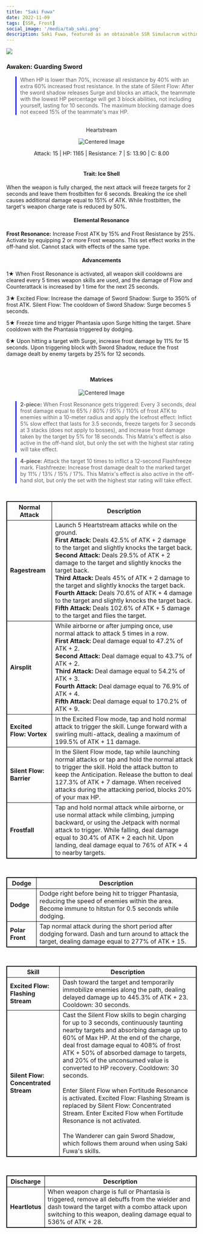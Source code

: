 ```yaml
---
title: "Saki Fuwa"
date: 2022-11-09
tags: [SSR, Frost]
social_image: '/media/tab_saki.png'
description: Saki Fuwa, featured as an obtainable SSR Simulacrum within the simulacrum system, associated with the weapon Heartstream.
---
```

![](https://i.postimg.cc/rsFxGg5r/Simulacrum-Saki-Fuwa-Awaken.webp)

### Awaken: Guarding Sword
> When HP is lower than 70%, increase all resistance by 40% with an extra 60% increased frost resistance. In the state of Silent Flow: After the sword shadow releases Surge and blocks an attack, the teammate with the lowest HP percentage will get 3 block abilities, not including yourself, lasting for 10 seconds. The maximum blocking damage does not exceed 15% of the teammate's max HP.
</br>
<center>
Heartstream
</center>

<p align="center">
    <img src="https://i.postimg.cc/jjZ2bTGG/Icon-Weapon-Heartstream.webp" alt="Centered Image">
</p>

<center>
Attack: 15 | HP: 1165 | Resistance: 7 | S: 13.90 | C: 8.00
</center>

</br>

<h4 style="text-align: center;"> Trait: Ice Shell </h4>
When the weapon is fully charged, the next attack will freeze targets for 2 seconds and leave them frostbitten for 6 seconds. Breaking the ice shell causes additional damage equal to 151% of ATK. While frostbitten, the target's weapon charge rate is reduced by 50%.

<h4 style="text-align: center;"> Elemental Resonance</h4>

**Frost Resonance:** Increase Frost ATK by 15% and Frost Resistance by 25%. Activate by equipping 2 or more Frost weapons. This set effect works in the off-hand slot. Cannot stack with effects of the same type.


<h4 style="text-align: center;"> Advancements</h4>

1★ When Frost Resonance is activated, all weapon skill cooldowns are cleared every 5 times weapon skills are used, and the damage of Flow and Counterattack is increased by 1 time for the next 25 seconds.


3★ Excited Flow: Increase the damage of Sword Shadow: Surge to 350% of frost ATK. Silent Flow: The cooldown of Sword Shadow: Surge becomes 5 seconds.


5★ Freeze time and trigger Phantasia upon Surge hitting the target. Share cooldown with the Phantasia triggered by dodging.

6★ Upon hitting a target with Surge, increase frost damage by 11% for 15 seconds. Upon triggering block with Sword Shadow, reduce the frost damage dealt by enemy targets by 25% for 12 seconds.

</br>

<h4 style="text-align: center;"> Matrices</h4>

</center>

<p align="center">
    <img src="https://telegra.ph/file/dd01b4d068b0faebcc634.png" alt="Centered Image">
</p>


> **2-piece:** When Frost Resonance gets triggered: Every 3 seconds, deal frost damage equal to 65% / 80% / 95% / 110% of frost ATK to enemies within a 10-meter radius and apply the Icefrost effect: Inflict 5% slow effect that lasts for 3.5 seconds, freeze targets for 3 seconds at 3 stacks (does not apply to bosses), and increase frost damage taken by the target by 5% for 18 seconds. This Matrix's effect is also active in the off-hand slot, but only the set with the highest star rating will take effect.

> **4-piece:** Attack the target 10 times to inflict a 12-second Flashfreeze mark. Flashfreeze: Increase frost damage dealt to the marked target by 11% / 13% / 15% / 17%. This Matrix's effect is also active in the off-hand slot, but only the set with the highest star rating will take effect.

</br>

<style>
table {
    border-collapse: collapse;
}
table, th, td {
   border: 1.5px solid black;
}
blockquote {
    border-left: solid blue;
    padding-left: 10px;
}
</style>


| Normal Attack | Description |
| --- | --- |
| **Ragestream** | Launch 5 Heartstream attacks while on the ground. </br> **First Attack:**  Deals 42.5% of ATK + 2 damage to the target and slightly knocks the target back. </br> **Second Attack:** Deals 29.5% of ATK + 2 damage to the target and slightly knocks the target back. </br> **Third Attack:** Deals 45% of ATK + 2 damage to the target and slightly knocks the target back. </br> **Fourth Attack:** Deals 70.6% of ATK + 4 damage to the target and slightly knocks the target back. </br> **Fifth Attack:** Deals 102.6% of ATK + 5 damage to the target and flies the target. |
| **Airsplit** | While airborne or after jumping once, use normal attack to attack 5 times in a row. </br> **First Attack:** Deal damage equal to 47.2% of ATK + 2. </br> **Second Attack:** Deal damage equal to 43.7% of ATK + 2. </br> **Third Attack:** Deal damage equal to 54.2% of ATK + 3. </br> **Fourth Attack:** Deal damage equal to 76.9% of ATK + 4. </br> **Fifth Attack:** Deal damage equal to 170.2% of ATK + 9.
| **Excited Flow: Vortex** | In the Excited Flow mode, tap and hold normal attack to trigger the skill. Lunge forward with a swirling multi-attack, dealing a maximum of 199.5% of ATK + 11 damage.
| **Silent Flow: Barrier** | In the Silent Flow mode, tap while launching normal attacks or tap and hold the normal attack to trigger the skill. Hold the attack button to keep the Anticipation. Release the button to deal 127.3% of ATK + 7 damage. When received attacks during the attacking period, blocks 20% of your max HP.
| **Frostfall** | Tap and hold normal attack while airborne, or use normal attack while climbing, jumping backward, or using the Jetpack with normal attack to trigger. While falling, deal damage equal to 30.4% of ATK + 2 each hit. Upon landing, deal damage equal to 76% of ATK + 4 to nearby targets.

</br>


| Dodge | Description |
| --- | --- |
| **Dodge** | Dodge right before being hit to trigger Phantasia, reducing the speed of enemies within the area. Become immune to hitstun for 0.5 seconds while dodging.
| **Polar Front** | Tap normal attack during the short period after dodging forward. Dash and turn around to attack the target, dealing damage equal to 277% of ATK + 15.

</br>

| Skill | Description |
| --- | --- |
| **Excited Flow: Flashing Stream** | Dash toward the target and temporarily immobilize enemies along the path, dealing delayed damage up to 445.3% of ATK + 23. Cooldown: 30 seconds.
| **Silent Flow: Concentrated Stream** | Cast the Silent Flow skills to begin charging for up to 3 seconds, continuously taunting nearby targets and absorbing damage up to 60% of Max HP. At the end of the charge, deal frost damage equal to 408% of frost ATK + 50% of absorbed damage to targets, and 20% of the unconsumed value is converted to HP recovery. Cooldown: 30 seconds.<br><br>Enter Silent Flow when Fortitude Resonance is activated. Excited Flow: Flashing Stream is replaced by Silent Flow: Concentrated Stream. Enter Excited Flow when Fortitude Resonance is not activated.<br><br>The Wanderer can gain Sword Shadow, which follows them around when using Saki Fuwa's skills.


</br>

| Discharge | Description |
| --- | --- |
| **Heartlotus** | When weapon charge is full or Phantasia is triggered, remove all debuffs from the wielder and dash toward the target with a combo attack upon switching to this weapon, dealing damage equal to 536% of ATK + 28.






